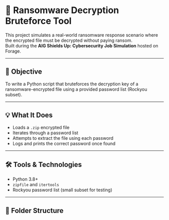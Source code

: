  # 🔐 Ransomware Decryption Bruteforce Tool

This project simulates a real-world ransomware response scenario where the encrypted file must be decrypted without paying ransom.  
Built during the **AIG Shields Up: Cybersecurity Job Simulation** hosted on Forage.

---

## 🎯 Objective

To write a Python script that bruteforces the decryption key of a ransomware-encrypted file using a provided password list (Rockyou subset).

---

## 💡 What It Does

- Loads a `.zip` encrypted file
- Iterates through a password list
- Attempts to extract the file using each password
- Logs and prints the correct password once found

---

## 🛠️ Tools & Technologies

- Python 3.8+
- `zipfile` and `itertools`
- Rockyou password list (small subset for testing)

---

## 📂 Folder Structure

